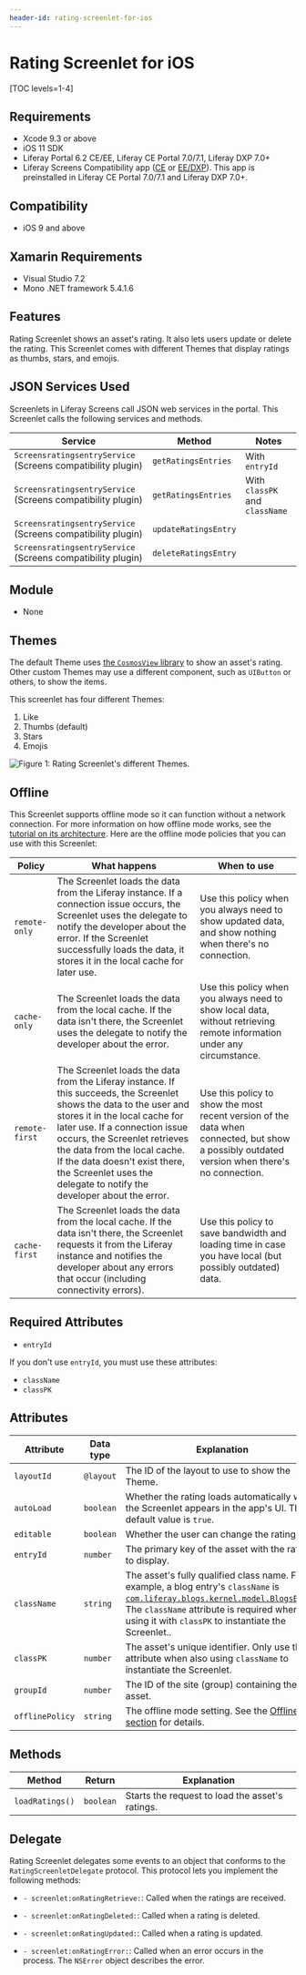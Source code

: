 ```yaml
---
header-id: rating-screenlet-for-ios
---
```


# Rating Screenlet for iOS

[TOC levels=1-4]

## Requirements

- Xcode 9.3 or above
- iOS 11 SDK
- Liferay Portal 6.2 CE/EE, Liferay CE Portal 7.0/7.1, Liferay DXP 7.0+
- Liferay Screens Compatibility app
  ([CE](http://www.liferay.com/marketplace/-/mp/application/54365664) or 
  [EE/DXP](http://www.liferay.com/marketplace/-/mp/application/54369726)). 
  This app is preinstalled in Liferay CE Portal 7.0/7.1 and Liferay DXP 7.0+. 

## Compatibility

- iOS 9 and above

## Xamarin Requirements

- Visual Studio 7.2
- Mono .NET framework 5.4.1.6

## Features

Rating Screenlet shows an asset's rating. It also lets users update or delete 
the rating. This Screenlet comes with different Themes that display ratings as 
thumbs, stars, and emojis. 

## JSON Services Used

Screenlets in Liferay Screens call JSON web services in the portal. This 
Screenlet calls the following services and methods.

| Service | Method | Notes |
| ------- | ------ | ----- |
| `ScreensratingsentryService` (Screens compatibility plugin) | `getRatingsEntries` | With `entryId` |
| `ScreensratingsentryService` (Screens compatibility plugin) | `getRatingsEntries` | With `classPK` and `className` |
| `ScreensratingsentryService` (Screens compatibility plugin) | `updateRatingsEntry` |  |
| `ScreensratingsentryService` (Screens compatibility plugin) | `deleteRatingsEntry` |  |

## Module

- None

## Themes

The default Theme uses 
[the `CosmosView` library](https://github.com/marketplacer/Cosmos) 
to show an asset's rating. Other custom Themes may use a different component, 
such as `UIButton` or others, to show the items.

This screenlet has four different Themes: 
 
1. Like 
2. Thumbs (default) 
3. Stars 
4. Emojis 

![Figure 1: Rating Screenlet's different Themes.](../../images/screens-ios-ratings.png)

## Offline

This Screenlet supports offline mode so it can function without a network 
connection. For more information on how offline mode works, see the 
[tutorial on its architecture](/docs/7-0/tutorials/-/knowledge_base/t/architecture-of-offline-mode-in-liferay-screens). 
Here are the offline mode policies that you can use with this Screenlet: 

| Policy | What happens | When to use |
|--------|--------------|-------------|
| `remote-only` | The Screenlet loads the data from the Liferay instance. If a connection issue occurs, the Screenlet uses the delegate to notify the developer about the error. If the Screenlet successfully loads the data, it stores it in the local cache for later use. | Use this policy when you always need to show updated data, and show nothing when there's no connection. |
| `cache-only` | The Screenlet loads the data from the local cache. If the data isn't there, the Screenlet uses the delegate to notify the developer about the error. | Use this policy when you always need to show local data, without retrieving remote information under any circumstance. |
| `remote-first` | The Screenlet loads the data from the Liferay instance. If this succeeds, the Screenlet shows the data to the user and stores it in the local cache for later use. If a connection issue occurs, the Screenlet retrieves the data from the local cache. If the data doesn't exist there, the Screenlet uses the delegate to notify the developer about the error. | Use this policy to show the most recent version of the data when connected, but show a possibly outdated version when there's no connection. |
| `cache-first` | The Screenlet loads the data from the local cache. If the data isn't there, the Screenlet requests it from the Liferay instance and notifies the developer about any errors that occur (including connectivity errors). | Use this policy to save bandwidth and loading time in case you have local (but possibly outdated) data. |

## Required Attributes

- `entryId`

If you don't use `entryId`, you must use these attributes: 

- `className`
- `classPK`

## Attributes

| Attribute | Data type | Explanation |
|-----------|-----------|-------------|
| `layoutId` | `@layout` | The ID of the layout to use to show the Theme. |
| `autoLoad` | `boolean` | Whether the rating loads automatically when the Screenlet appears in the app's UI. The default value is `true`. |
| `editable` | `boolean` | Whether the user can change the rating. |
| `entryId` | `number` | The primary key of the asset with the rating to display. |
| `className` | `string` | The asset's fully qualified class name. For example, a blog entry's `className` is [`com.liferay.blogs.kernel.model.BlogsEntry`](@platform-ref@/7.0-latest/javadocs/portal-kernel/com/liferay/blogs/kernel/model/BlogsEntry.html). The `className` attribute is required when using it with `classPK` to instantiate the Screenlet.. |
| `classPK` | `number` | The asset's unique identifier. Only use this attribute when also using `className` to instantiate the Screenlet. |
| `groupId` | `number` | The ID of the site (group) containing the asset. |
| `offlinePolicy` | `string` | The offline mode setting. See the [Offline section](/docs/7-0/reference/-/knowledge_base/r/rating-screenlet-for-ios#offline) for details. |

## Methods

| Method | Return | Explanation |
|-----------|-----------|-------------|
| `loadRatings()` | `boolean` | Starts the request to load the asset's ratings. |

## Delegate

Rating Screenlet delegates some events to an object that conforms to 
the `RatingScreenletDelegate` protocol. This protocol lets you implement 
the following methods: 

- `- screenlet:onRatingRetrieve:`: Called when the ratings are received. 

- `- screenlet:onRatingDeleted:`: Called when a rating is deleted. 

- `- screenlet:onRatingUpdated:`: Called when a rating is updated. 

- `- screenlet:onRatingError:`: Called when an error occurs in the process. The 
  `NSError` object describes the error. 
